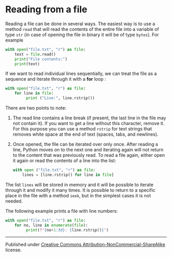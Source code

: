 # Reading from a file

Reading a file can be done in several ways. The easiest way is to use a method `read` that will read the contents of the entire file into a variable of type `str` (in case of opening the file in binary it will be of type `bytes`). For example

```python
with open("file.txt", "r") as file:
    text = file.read()
    print("File contents:")
    print(text)
```
If we want to read individual lines sequentially, we can treat the file as a sequence and iterate through it with a **for** loop :

```python
with open("file.txt", "r") as file:
    for line in file:
         print ("Line:", line.rstrip())
```
There are two points to note:

1. The read line contains a line break (if present, the last line in the file may not contain it). If you want to get a line without this character, remove it. For this purpose you can use a method `rstrip` for text strings that removes white space at the end of text (spaces, tabs, and newlines).

2. Once opened, the file can be iterated over only once. After reading a line, Python moves on to the next one and iterating again will not return to the content that was previously read. To read a file again, either open it again or read the contents of a line into the list:

   ```python
   with open ("file.txt", "r") as file:
       lines = [line.rstrip() for line in file]

   ```



The list `lines` will be stored in memory and it will be possible to iterate through it and modify it many times. It is possible to return to a specific place in the file with a method `seek`, but in the simplest cases it is not needed.

The following example prints a file with line numbers:

```python
with open("file.txt", "r") as file:
    for no, line in enumerate(file):
         print(f"{no+1:3d}: {line.rstrip()}")
```


<hr/>

Published under [Creative Commons Attribution-NonCommercial-ShareAlike](https://creativecommons.org/licenses/by-nc-sa/4.0/) license.
